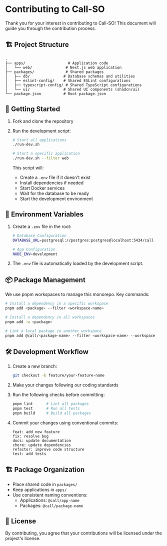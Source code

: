 # Contributing to Call-SO

Thank you for your interest in contributing to Call-SO! This document will guide you through the contribution process.

## 🏗 Project Structure

```
.
├── apps/                   # Application code
│   └── web/               # Next.js web application
├── packages/              # Shared packages
│   ├── db/               # Database schemas and utilities
│   ├── eslint-config/    # Shared ESLint configurations
│   ├── typescript-config/ # Shared TypeScript configurations
│   └── ui/               # Shared UI components (shadcn/ui)
└── package.json          # Root package.json
```

## 🚀 Getting Started

1. Fork and clone the repository

2. Run the development script:

   ```bash
   # Start all applications
   ./run-dev.sh

   # Start a specific application
   ./run-dev.sh --filter web
   ```

   This script will:

   - Create a `.env` file if it doesn't exist
   - Install dependencies if needed
   - Start Docker services
   - Wait for the database to be ready
   - Start the development environment

## 🔐 Environment Variables

1. Create a `.env` file in the root:

   ```bash
   # Database Configuration
   DATABASE_URL=postgresql://postgres:postgres@localhost:5434/call

   # App Configuration
   NODE_ENV=development
   ```

2. The `.env` file is automatically loaded by the development script.

## 📦 Package Management

We use pnpm workspaces to manage this monorepo. Key commands:

```bash
# Install a dependency in a specific workspace
pnpm add <package> --filter <workspace-name>

# Install a dependency in all workspaces
pnpm add -w <package>

# Link a local package in another workspace
pnpm add @call/<package-name> --filter <workspace-name> --workspace
```

## 🛠 Development Workflow

1. Create a new branch:

   ```bash
   git checkout -b feature/your-feature-name
   ```

2. Make your changes following our coding standards

3. Run the following checks before committing:

   ```bash
   pnpm lint      # Lint all packages
   pnpm test      # Run all tests
   pnpm build     # Build all packages
   ```

4. Commit your changes using conventional commits:
   ```
   feat: add new feature
   fix: resolve bug
   docs: update documentation
   chore: update dependencies
   refactor: improve code structure
   test: add tests
   ```

## 🏗 Package Organization

- Place shared code in `packages/`
- Keep applications in `apps/`
- Use consistent naming conventions:
  - Applications: `@call/app-name`
  - Packages: `@call/package-name`

## 📜 License

By contributing, you agree that your contributions will be licensed under the project's license.
